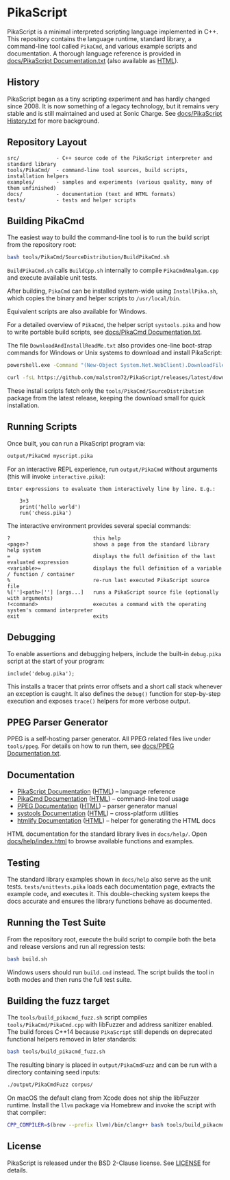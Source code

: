 # PikaScript

PikaScript is a minimal interpreted scripting language implemented in C++. This repository contains the language runtime, standard library, a command-line tool called `PikaCmd`, and various example scripts and documentation. A thorough language reference is provided in [docs/PikaScript Documentation.txt](docs/PikaScript%20Documentation.txt) (also available as [HTML](https://htmlpreview.github.io/?https://raw.githubusercontent.com/malstrom72/PikaScript/main/docs/PikaScript%20Documentation.html)).

## History

PikaScript began as a tiny scripting experiment and has hardly changed since 2008. It is now something of a legacy technology, but it remains very stable and is still maintained and used at Sonic Charge. See [docs/PikaScript History.txt](docs/PikaScript%20History.txt) for more background.

## Repository Layout

```
src/            - C++ source code of the PikaScript interpreter and standard library
tools/PikaCmd/  - command-line tool sources, build scripts, installation helpers
examples/       - samples and experiments (various quality, many of them unfinished)
docs/           - documentation (text and HTML formats)
tests/          - tests and helper scripts
```

## Building PikaCmd

The easiest way to build the command-line tool is to run the build script from
the repository root:

```bash
bash tools/PikaCmd/SourceDistribution/BuildPikaCmd.sh
```

`BuildPikaCmd.sh` calls `BuildCpp.sh` internally to compile `PikaCmdAmalgam.cpp` and execute available unit tests.

After building, `PikaCmd` can be installed system-wide using `InstallPika.sh`, which copies the binary and helper scripts to `/usr/local/bin`.

Equivalent scripts are also available for Windows.

For a detailed overview of `PikaCmd`, the helper script `systools.pika` and how to write portable build scripts, see [docs/PikaCmd Documentation.txt](docs/PikaCmd%20Documentation.txt).

The file `DownloadAndInstallReadMe.txt` also provides one-line boot-strap commands for Windows or Unix systems to download and install PikaScript:

```bat
powershell.exe -Command "(New-Object System.Net.WebClient).DownloadFile('https://github.com/malstrom72/PikaScript/releases/latest/download/install.bat','%TEMP%\\install.bat')" && %TEMP%\\install.bat
```
```bash
curl -fsL https://github.com/malstrom72/PikaScript/releases/latest/download/install.sh | bash
```
These install scripts fetch only the `tools/PikaCmd/SourceDistribution` package from the
latest release, keeping the download small for quick installation.

## Running Scripts

Once built, you can run a PikaScript program via:

```bash
output/PikaCmd myscript.pika
```

For an interactive REPL experience, run `output/PikaCmd` without arguments (this will invoke `interactive.pika`):

```
Enter expressions to evaluate them interactively line by line. E.g.:

    3+3
    print('hello world')
    run('chess.pika')
```

The interactive environment provides several special commands:

```
?                           this help
<page>?                     shows a page from the standard library help system
=                           displays the full definition of the last evaluated expression
<variable>=                 displays the full definition of a variable / function / container
%                           re-run last executed PikaScript source file
%['']<path>[''] [args...]   runs a PikaScript source file (optionally with arguments)
!<command>                  executes a command with the operating system's command interpreter
exit                        exits
```

## Debugging

To enable assertions and debugging helpers, include the built-in `debug.pika` script at the start of your program:

```pika
include('debug.pika');
```

This installs a tracer that prints error offsets and a short call stack whenever an exception is caught. It also defines the `debug()` function for step-by-step execution and exposes `trace()` helpers for more verbose output.

## PPEG Parser Generator

PPEG is a self-hosting parser generator. All PPEG related files live under `tools/ppeg`. For details on how to run them, see [docs/PPEG Documentation.txt](docs/PPEG%20Documentation.txt).

## Documentation

* [PikaScript Documentation](docs/PikaScript%20Documentation.txt) ([HTML](https://htmlpreview.github.io/?https://raw.githubusercontent.com/malstrom72/PikaScript/main/docs/PikaScript%20Documentation.html)) – language reference
* [PikaCmd Documentation](docs/PikaCmd%20Documentation.txt) ([HTML](https://htmlpreview.github.io/?https://raw.githubusercontent.com/malstrom72/PikaScript/main/docs/PikaCmd%20Documentation.html)) – command-line tool usage
* [PPEG Documentation](docs/PPEG%20Documentation.txt) ([HTML](https://htmlpreview.github.io/?https://raw.githubusercontent.com/malstrom72/PikaScript/main/docs/PPEG%20Documentation.html)) – parser generator manual
* [systools Documentation](docs/systools%20Documentation.txt) ([HTML](https://htmlpreview.github.io/?https://raw.githubusercontent.com/malstrom72/PikaScript/main/docs/systools%20Documentation.html)) – cross-platform utilities
* [htmlify Documentation](docs/htmlify%20Documentation.txt) ([HTML](https://htmlpreview.github.io/?https://raw.githubusercontent.com/malstrom72/PikaScript/main/docs/htmlify%20Documentation.html)) – helper for generating the HTML docs

HTML documentation for the standard library lives in `docs/help/`. Open [docs/help/index.html](https://htmlpreview.github.io/?https://raw.githubusercontent.com/malstrom72/PikaScript/main/docs/help/index.html) to browse available functions and examples.

## Testing

The standard library examples shown in `docs/help` also serve as the unit tests. `tests/unittests.pika` loads each documentation page, extracts the example code, and executes it. This double-checking system keeps the docs accurate and ensures the library functions behave as documented.

## Running the Test Suite

From the repository root, execute the build script to compile both the beta and release versions and run all regression tests:

```bash
bash build.sh
```

Windows users should run `build.cmd` instead. The script builds the tool in both modes and then runs the full test suite.

## Building the fuzz target

The `tools/build_pikacmd_fuzz.sh` script compiles `tools/PikaCmd/PikaCmd.cpp`
with libFuzzer and address sanitizer enabled. The build forces C++14 because
`PikaScript` still depends on deprecated functional helpers removed in later
standards:

```bash
bash tools/build_pikacmd_fuzz.sh
```

The resulting binary is placed in `output/PikaCmdFuzz` and can be run with a
directory containing seed inputs:

```bash
./output/PikaCmdFuzz corpus/
```

On macOS the default clang from Xcode does not ship the libFuzzer runtime.
Install the `llvm` package via Homebrew and invoke the script with that
compiler:

```bash
CPP_COMPILER=$(brew --prefix llvm)/bin/clang++ bash tools/build_pikacmd_fuzz.sh
```

## License

PikaScript is released under the BSD 2-Clause license. See [LICENSE](LICENSE) for details.

